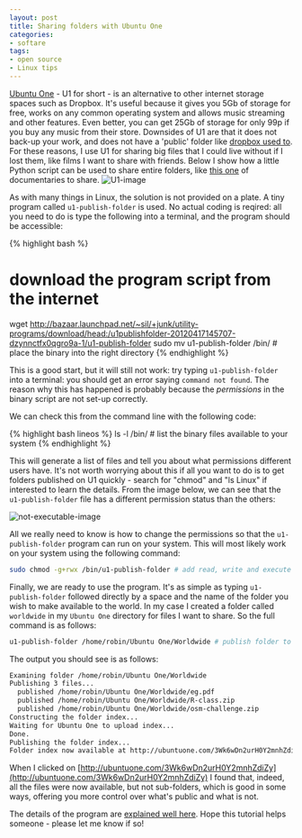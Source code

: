 ```yaml
---
layout: post
title: Sharing folders with Ubuntu One
categories:
- softare 
tags:
- open source
- Linux tips
---
```

[Ubuntu One](https://one.ubuntu.com/) - U1 for short -  is an alternative to other internet storage spaces such as Dropbox. 
It's useful because it gives you 5Gb of storage for free, works on any common operating system and 
allows music streaming and other features. Even better, you can get 25Gb of storage for only 99p if you buy any music from their store.
Downsides of U1 are that it does not back-up your work, and does not have a 'public' folder like [dropbox used to](https://www.dropbox.com/help/16/en).
For these reasons, I use U1 for sharing big files that I could live without if I lost them, like films I want to share with friends. 
Below I show how a little Python script can be used to share entire folders, 
like [this one](http://ubuntuone.com/03U1iH0VJGDbK3qa7iXzqp) of documentaries to share.
![U1-image](https://dl.dropboxusercontent.com/u/15008199/Images-2-share/U1-share.png)

As with many things in Linux, the solution is not provided on a plate. 
A tiny program called `u1-publish-folder` is used. No actual coding is reqired:
all you need to do is type the following into a terminal, and the program should be accessible:

{% highlight bash %}
# download the program script from the internet
wget http://bazaar.launchpad.net/~sil/+junk/utility-programs/download/head:/u1publishfolder-20120417145707-dzynnctfx0qgro9a-1/u1-publish-folder
sudo mv u1-publish-folder /bin/ # place the binary into the right directory
{% endhighlight %}

This is a good start, but it will still not work: try typing `u1-publish-folder`
into a terminal: you should get an error saying `command not found`.
The reason why this has happened is probably because the *permissions* in the
binary script are not set-up correctly.

We can check this from the command line with the following code:

{% highlight bash lineos %}
ls -l /bin/ # list the binary files available to your system
{% endhighlight %}


This will generate a list of files and tell you about what permissions
different users have. It's not worth worrying about this if all you
want to do is to get folders published on U1 quickly - search for "chmod"
and "ls Linux" if interested to learn the details. From the image below,
we can see that the `u1-publish-folder` file has a different permission
status than the others:

![not-executable-image](https://dl.dropboxusercontent.com/u/15008199/Images-2-share/u1-not-executable.png)

All we really need to know is how to change the permissions so that the
`u1-publish-folder` program can run on your system. This will most
likely work on your system using the following command:

```bash
sudo chmod -g+rwx /bin/u1-publish-folder # add read, write and execute permissions to all users in the group
```

Finally, we are ready to use the program. It's as simple as typing
`u1-publish-folder` followed directly by a space and the name of
the folder you wish to make available to the world.
In my case I created a folder called `worldwide` in my `Ubuntu One`
directory for files I want to share.
So the full command is as follows:

```bash
u1-publish-folder /home/robin/Ubuntu One/Worldwide # publish folder to the internet
```

The output you should see is as follows:

```bash
Examining folder /home/robin/Ubuntu One/Worldwide
Publishing 3 files...
  published /home/robin/Ubuntu One/Worldwide/eg.pdf
  published /home/robin/Ubuntu One/Worldwide/R-class.zip
  published /home/robin/Ubuntu One/Worldwide/osm-challenge.zip
Constructing the folder index...
Waiting for Ubuntu One to upload index...
Done.
Publishing the folder index...
Folder index now available at http://ubuntuone.com/3Wk6wDn2urH0Y2mnhZdiZy
```

When I clicked on [http://ubuntuone.com/3Wk6wDn2urH0Y2mnhZdiZy](http://ubuntuone.com/3Wk6wDn2urH0Y2mnhZdiZy)
I found that, indeed, all the files were now available, but not sub-folders,
which is good in some ways, offering you more control over what's public and what is not.


The details of the program are
 [explained well here](http://kryogenix.org/days/2012/04/18/publishing-a-folder-with-ubuntu-one).
Hope this tutorial helps someone - please let me know if so!
